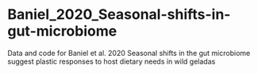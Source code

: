 # Baniel_2020_Seasonal-shifts-in-gut-microbiome
Data and code for Baniel et al. 2020 Seasonal shifts in the gut microbiome suggest plastic responses to host dietary needs in wild geladas
